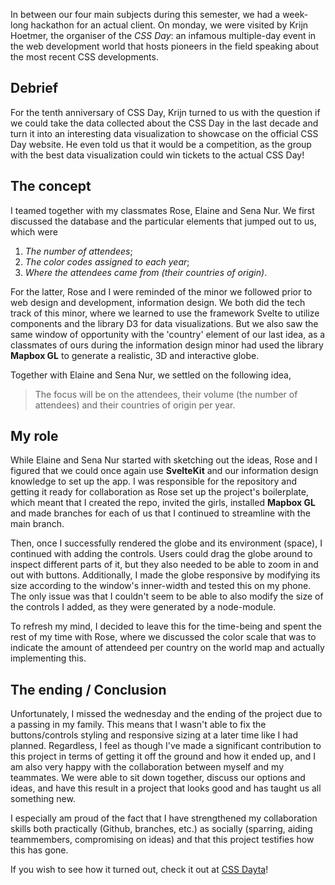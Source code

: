 In between our four main subjects during this semester, we had a week-long hackathon for an actual client. On monday, we were visited by Krijn Hoetmer, the organiser of the _CSS Day_: an infamous multiple-day event in the web development world that hosts pioneers in the field speaking about the most recent CSS developments.

## Debrief
For the tenth anniversary of CSS Day, Krijn turned to us with the question if we could take the data collected about the CSS Day in the last decade and turn it into an interesting data visualization to showcase on the official CSS Day website. He even told us that it would be a competition, as the group with the best data visualization could win tickets to the actual CSS Day!

## The concept

I teamed together with my classmates Rose, Elaine and Sena Nur. We first discussed the database and the particular elements that jumped out to us, which were

1. _The number of attendees_;
2. _The color codes assigned to each year_;
3. _Where the attendees came from (their countries of origin)_.

For the latter, Rose and I were reminded of the minor we followed prior to web design and development, information design. We both did the tech track of this minor, where we learned to use the framework Svelte to utilize components and the library D3 for data visualizations. But we also saw the same window of opportunity with the 'country' element of our last idea, as a classmates of ours during the information design minor had used the library **Mapbox GL** to generate a realistic, 3D and interactive globe.

Together with Elaine and Sena Nur, we settled on the following idea,

> The focus will be on the attendees, their volume (the number of attendees) and their countries of origin per year.

## My role

While Elaine and Sena Nur started with sketching out the ideas, Rose and I figured that we could once again use **SvelteKit** and our information design knowledge to set up the app. I was responsible for the repository and getting it ready for collaboration as Rose set up the project's boilerplate, which meant that I created the repo, invited the girls, installed **Mapbox GL** and made branches for each of us that I continued to streamline with the main branch.

Then, once I successfully rendered the globe and its environment (space), I continued with adding the controls. Users could drag the globe around to inspect different parts of it, but they also needed to be able to zoom in and out with buttons. Additionally, I made the globe responsive by modifying its size according to the window's inner-width and tested this on my phone. The only issue was that I couldn't seem to be able to also modify the size of the controls I added, as they were generated by a node-module.

To refresh my mind, I decided to leave this for the time-being and spent the rest of my time with Rose, where we discussed the color scale that was to indicate the amount of attendeed per country on the world map and actually implementing this.

## The ending / Conclusion

Unfortunately, I missed the wednesday and the ending of the project due to a passing in my family. This means that I wasn't able to fix the buttons/controls styling and responsive sizing at a later time like I had planned. Regardless, I feel as though I've made a significant contribution to this project in terms of getting it off the ground and how it ended up, and I am also very happy with the collaboration between myself and my teammates. We were able to sit down together, discuss our options and ideas, and have this result in a project that looks good and has taught us all something new.

I especially am proud of the fact that I have strengthened my collaboration skills both practically (Github, branches, etc.) as socially (sparring, aiding teammembers, compromising on ideas) and that this project testifies how this has gone.

If you wish to see how it turned out, check it out at [CSS Dayta](https://cssdayta.vercel.app/)!